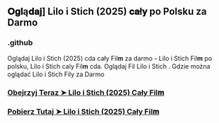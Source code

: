 ## 𝐎𝐠𝐥ą𝐝𝐚𝐣] Lilo i Stich (2025) 𝐜𝐚ł𝐲  po Polsku za Darmo

### .github

Oglądaj Lilo i Stich (2025) cda cały Fil𝐦 za darmo - Lilo i Stich Fil𝐦  po polsku, Lilo i Stich caly Fil𝐦 cda. Oglądaj Fil Lilo i Stich . Gdzie można oglądać Lilo i Stich Fily za Darmo

### [Obejrzyj Teraz ➤ Lilo i Stich (2025) Cały Fil𝐦 ](https://watching4khdmovies.blogspot.com/2025/05/lilo-i-stich.html)

### [Pobierz Tutaj ➤ Lilo i Stich (2025) Cały Fil𝐦 ](https://watching4khdmovies.blogspot.com/2025/05/lilo-i-stich.html)
